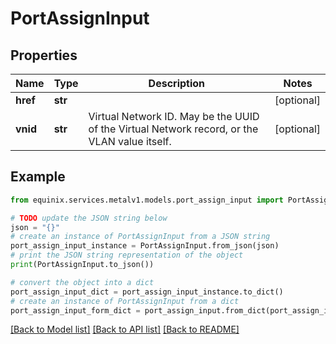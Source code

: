 # PortAssignInput


## Properties

Name | Type | Description | Notes
------------ | ------------- | ------------- | -------------
**href** | **str** |  | [optional] 
**vnid** | **str** | Virtual Network ID. May be the UUID of the Virtual Network record, or the VLAN value itself.  | [optional] 

## Example

```python
from equinix.services.metalv1.models.port_assign_input import PortAssignInput

# TODO update the JSON string below
json = "{}"
# create an instance of PortAssignInput from a JSON string
port_assign_input_instance = PortAssignInput.from_json(json)
# print the JSON string representation of the object
print(PortAssignInput.to_json())

# convert the object into a dict
port_assign_input_dict = port_assign_input_instance.to_dict()
# create an instance of PortAssignInput from a dict
port_assign_input_form_dict = port_assign_input.from_dict(port_assign_input_dict)
```
[[Back to Model list]](../README.md#documentation-for-models) [[Back to API list]](../README.md#documentation-for-api-endpoints) [[Back to README]](../README.md)


